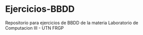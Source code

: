 # Ejercicios-BBDD
Repositorio para ejercicios de BBDD de la materia Laboratorio de Computacion III - UTN FRGP
